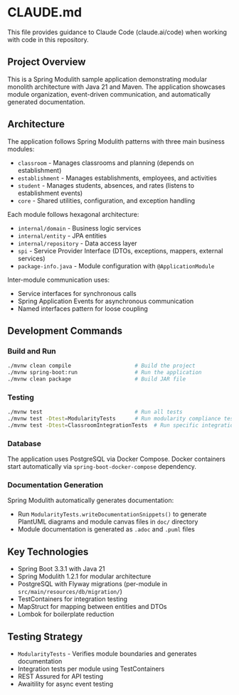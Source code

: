 # CLAUDE.md

This file provides guidance to Claude Code (claude.ai/code) when working with code in this repository.

## Project Overview

This is a Spring Modulith sample application demonstrating modular monolith architecture with Java 21 and Maven. The application showcases module organization, event-driven communication, and automatically generated documentation.

## Architecture

The application follows Spring Modulith patterns with three main business modules:

- `classroom` - Manages classrooms and planning (depends on establishment)
- `establishment` - Manages establishments, employees, and activities
- `student` - Manages students, absences, and rates (listens to establishment events)
- `core` - Shared utilities, configuration, and exception handling

Each module follows hexagonal architecture:
- `internal/domain` - Business logic services
- `internal/entity` - JPA entities
- `internal/repository` - Data access layer
- `spi` - Service Provider Interface (DTOs, exceptions, mappers, external services)
- `package-info.java` - Module configuration with `@ApplicationModule`

Inter-module communication uses:
- Service interfaces for synchronous calls
- Spring Application Events for asynchronous communication
- Named interfaces pattern for loose coupling

## Development Commands

### Build and Run
```bash
./mvnw clean compile                    # Build the project
./mvnw spring-boot:run                  # Run the application
./mvnw clean package                    # Build JAR file
```

### Testing
```bash
./mvnw test                             # Run all tests
./mvnw test -Dtest=ModularityTests      # Run modularity compliance tests
./mvnw test -Dtest=ClassroomIntegrationTests  # Run specific integration tests
```

### Database
The application uses PostgreSQL via Docker Compose. Docker containers start automatically via `spring-boot-docker-compose` dependency.

### Documentation Generation
Spring Modulith automatically generates documentation:
- Run `ModularityTests.writeDocumentationSnippets()` to generate PlantUML diagrams and module canvas files in `doc/` directory
- Module documentation is generated as `.adoc` and `.puml` files

## Key Technologies

- Spring Boot 3.3.1 with Java 21
- Spring Modulith 1.2.1 for modular architecture
- PostgreSQL with Flyway migrations (per-module in `src/main/resources/db/migration/`)
- TestContainers for integration testing
- MapStruct for mapping between entities and DTOs
- Lombok for boilerplate reduction

## Testing Strategy

- `ModularityTests` - Verifies module boundaries and generates documentation
- Integration tests per module using TestContainers
- REST Assured for API testing
- Awaitility for async event testing